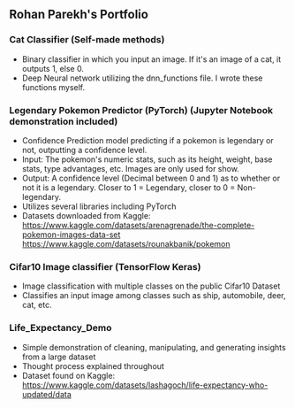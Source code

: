 ## Rohan Parekh's Portfolio

### Cat Classifier (Self-made methods)
- Binary classifier in which you input an image. If it's an image of a cat, it outputs 1, else 0.
- Deep Neural network utilizing the dnn_functions file. I wrote these functions myself.

### Legendary Pokemon Predictor (PyTorch) (Jupyter Notebook demonstration included)
- Confidence Prediction model predicting if a pokemon is legendary or not, outputting a confidence level.
- Input: The pokemon's numeric stats, such as its height, weight, base stats, type advantages, etc. Images are only used for show.
- Output: A confidence level (Decimal between 0 and 1) as to whether or not it is a legendary. Closer to 1 = Legendary, closer to 0 = Non-legendary.
- Utilizes several libraries including PyTorch
- Datasets downloaded from Kaggle:  
  https://www.kaggle.com/datasets/arenagrenade/the-complete-pokemon-images-data-set
  https://www.kaggle.com/datasets/rounakbanik/pokemon

### Cifar10 Image classifier (TensorFlow Keras)
- Image classification with multiple classes on the public Cifar10 Dataset
- Classifies an input image among classes such as ship, automobile, deer, cat, etc.

### Life_Expectancy_Demo
- Simple demonstration of cleaning, manipulating, and generating insights from a large dataset
- Thought process explained throughout
- Dataset found on Kaggle:
  https://www.kaggle.com/datasets/lashagoch/life-expectancy-who-updated/data
